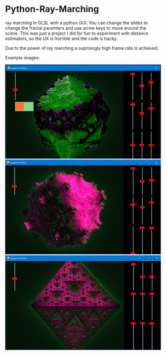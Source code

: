 # Python-Ray-Marching
ray marching in GLSL with a python GUI.
You can change the slides to change the fractal paramters and use arrow keys to move around the scene.
This was just a project I did for fun to experiment with distance estimators, so the UX is horrible and the code is hacky.

Due to the power of ray marching a suprisingly high frame rate is achieved.

Example images:

![alt text](https://github.com/cormackikkert/Python-Ray-Marching/blob/master/images/example.png)
![alt text](https://github.com/cormackikkert/Python-Ray-Marching/blob/master/images/example2.png)
![alt text](https://github.com/cormackikkert/Python-Ray-Marching/blob/master/images/example3.png)
